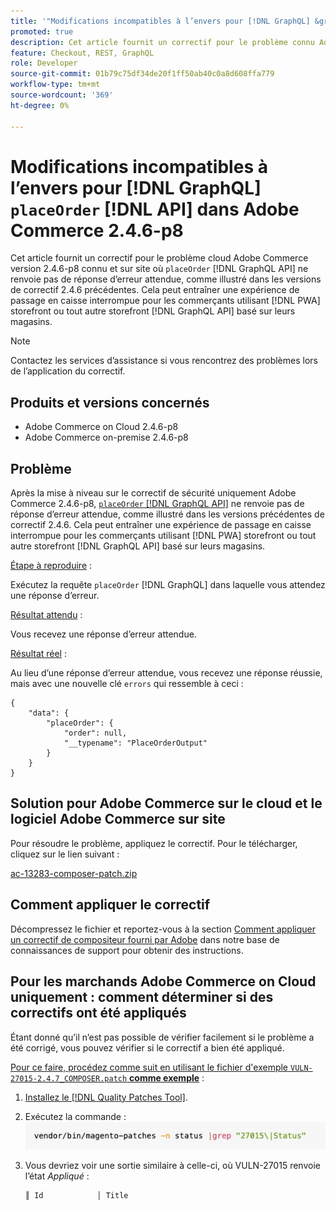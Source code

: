 ```yaml
---
title: '"Modifications incompatibles à l’envers pour [!DNL GraphQL] &grave;placeOrder&grave; [!DNL API] dans Adobe Commerce 2.4.6-p8'''
promoted: true
description: Cet article fournit un correctif pour le problème connu Adobe Commerce version 2.4.6-p8 Cloud et On-premise où "placeOrder" [!DNL GraphQL API] ne renvoie pas de réponse d’erreur attendue, comme illustré dans les versions de correctif 2.4.6 précédentes. Cela peut entraîner une expérience de passage en caisse rompue pour les commerçants qui utilisent le storefront de PWA ou tout autre storefront basé sur [!DNL GraphQL API] pour leurs magasins.
feature: Checkout, REST, GraphQL
role: Developer
source-git-commit: 01b79c75df34de20f1ff50ab40c0a8d608ffa779
workflow-type: tm+mt
source-wordcount: '369'
ht-degree: 0%

---
```


# Modifications incompatibles à l’envers pour [!DNL GraphQL] `placeOrder` [!DNL API] dans Adobe Commerce 2.4.6-p8

Cet article fournit un correctif pour le problème cloud Adobe Commerce version 2.4.6-p8 connu et sur site où `placeOrder` [!DNL GraphQL API] ne renvoie pas de réponse d’erreur attendue, comme illustré dans les versions de correctif 2.4.6 précédentes. Cela peut entraîner une expérience de passage en caisse interrompue pour les commerçants utilisant [!DNL PWA] storefront ou tout autre storefront [!DNL GraphQL API] basé sur leurs magasins.

>[!NOTE]
>
>Contactez les services d’assistance si vous rencontrez des problèmes lors de l’application du correctif.

## Produits et versions concernés

* Adobe Commerce on Cloud 2.4.6-p8
* Adobe Commerce on-premise 2.4.6-p8

## Problème

Après la mise à niveau sur le correctif de sécurité uniquement Adobe Commerce 2.4.6-p8, [`placeOrder` [!DNL GraphQL API]](https://developer.adobe.com/commerce/webapi/graphql/schema/cart/mutations/place-order/) ne renvoie pas de réponse d’erreur attendue, comme illustré dans les versions précédentes de correctif 2.4.6. Cela peut entraîner une expérience de passage en caisse interrompue pour les commerçants utilisant [!DNL PWA] storefront ou tout autre storefront [!DNL GraphQL API] basé sur leurs magasins.

<u>Étape à reproduire</u> :

Exécutez la requête `placeOrder` [!DNL GraphQL] dans laquelle vous attendez une réponse d’erreur.

<u>Résultat attendu</u> :

Vous recevez une réponse d’erreur attendue.

<u>Résultat réel</u> :

Au lieu d’une réponse d’erreur attendue, vous recevez une réponse réussie, mais avec une nouvelle clé `errors` qui ressemble à ceci :

```
{
    "data": {
        "placeOrder": {
            "order": null,
            "__typename": "PlaceOrderOutput"
        }
    }
}
```

## Solution pour Adobe Commerce sur le cloud et le logiciel Adobe Commerce sur site

Pour résoudre le problème, appliquez le correctif.
Pour le télécharger, cliquez sur le lien suivant :

[ac-13283-composer-patch.zip](assets/ac-13283-composer-patch.zip)

## Comment appliquer le correctif

Décompressez le fichier et reportez-vous à la section [Comment appliquer un correctif de compositeur fourni par Adobe](https://experienceleague.adobe.com/docs/commerce-knowledge-base/kb/how-to/how-to-apply-a-composer-patch-provided-by-magento.html?lang=fr) dans notre base de connaissances de support pour obtenir des instructions.

## Pour les marchands Adobe Commerce on Cloud uniquement : comment déterminer si des correctifs ont été appliqués

Étant donné qu’il n’est pas possible de vérifier facilement si le problème a été corrigé, vous pouvez vérifier si le correctif a bien été appliqué.

<u>Pour ce faire, procédez comme suit en utilisant le fichier d&#39;exemple `VULN-27015-2.4.7_COMPOSER.patch` **comme exemple</u>** :

1. [Installez le  [!DNL Quality Patches Tool]](https://experienceleague.adobe.com/docs/commerce-operations/tools/quality-patches-tool/usage.html?lang=fr).
1. Exécutez la commande :<br>
   ![ac-13283-say-if-patch-apply-code](assets/cve-2024-34102-tell-if-patch-applied-code.png)
1. Vous devriez voir une sortie similaire à celle-ci, où VULN-27015 renvoie l’état *Appliqué* :

   ```bash
   ║ Id            │ Title                                                        │ Category        │ Origin                 │ Status      │ Details                                          ║ ║ N/A           │ ../m2-hotfixes/VULN-27015-2.4.7_COMPOSER_patch.patch      │ Other           │ Local                  │ Applied     │ Patch type: Custom                                
   ```

<!-- For Step 2:
     ```bash
    vendor/bin/magento-patches -n status |grep "27015\|Status"
     ```
-->

